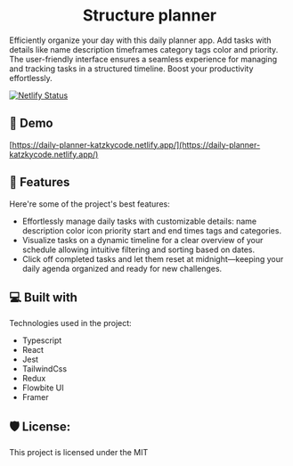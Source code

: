 <h1 align="center" id="title">Structure planner</h1>

<p id="description">Efficiently organize your day with this daily planner app. Add tasks with details like name description timeframes category tags color and priority. The user-friendly interface ensures a seamless experience for managing and tracking tasks in a structured timeline. Boost your productivity effortlessly.</p>

[![Netlify Status](https://api.netlify.com/api/v1/badges/7c4b3bad-11d9-4ec4-b857-da2a4e654d34/deploy-status)](https://app.netlify.com/sites/daily-planner-katzkycode/deploys)

<h2>🚀 Demo</h2>

[https://daily-planner-katzkycode.netlify.app/](https://daily-planner-katzkycode.netlify.app/)

  
  
<h2>🧐 Features</h2>

Here're some of the project's best features:

*   Effortlessly manage daily tasks with customizable details: name description color icon priority start and end times tags and categories.
*   Visualize tasks on a dynamic timeline for a clear overview of your schedule allowing intuitive filtering and sorting based on dates.
*   Click off completed tasks and let them reset at midnight—keeping your daily agenda organized and ready for new challenges.

  
  
<h2>💻 Built with</h2>

Technologies used in the project:

*   Typescript
*   React
*   Jest
*   TailwindCss
*   Redux
*   Flowbite UI
*   Framer

<h2>🛡️ License:</h2>

This project is licensed under the MIT
